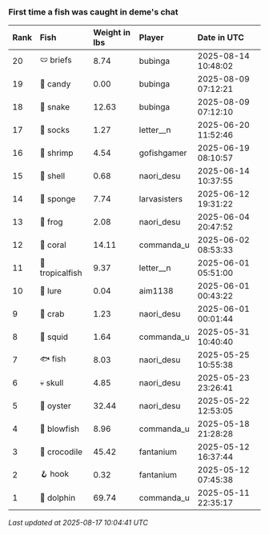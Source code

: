 ### First time a fish was caught in deme's chat

| Rank | Fish            | Weight in lbs | Player       | Date in UTC         |
|:-----|:----------------|:--------------|:-------------|:--------------------|
| 20   | 🩲 briefs       | 8.74          | bubinga      | 2025-08-14 10:48:02 |
| 19   | 🍬 candy        | 0.00          | bubinga      | 2025-08-09 07:12:21 |
| 18   | 🐍 snake        | 12.63         | bubinga      | 2025-08-09 07:12:10 |
| 17   | 🧦 socks        | 1.27          | letter__n    | 2025-06-20 11:52:46 |
| 16   | 🦐 shrimp       | 4.54          | gofishgamer  | 2025-06-19 08:10:57 |
| 15   | 🐚 shell        | 0.68          | naori_desu   | 2025-06-14 10:37:55 |
| 14   | 🧽 sponge       | 7.74          | larvasisters | 2025-06-12 19:31:22 |
| 13   | 🐸 frog         | 2.08          | naori_desu   | 2025-06-04 20:47:52 |
| 12   | 🪸 coral        | 14.11         | commanda_u   | 2025-06-02 08:53:33 |
| 11   | 🐠 tropicalfish | 9.37          | letter__n    | 2025-06-01 05:51:00 |
| 10   | 🎏 lure         | 0.04          | aim1138      | 2025-06-01 00:43:22 |
| 9    | 🦀 crab         | 1.23          | naori_desu   | 2025-06-01 00:01:44 |
| 8    | 🦑 squid        | 1.64          | commanda_u   | 2025-05-31 10:40:40 |
| 7    | 🐟 fish         | 8.03          | naori_desu   | 2025-05-25 10:55:38 |
| 6    | 💀 skull        | 4.85          | naori_desu   | 2025-05-23 23:26:41 |
| 5    | 🦪 oyster       | 32.44         | naori_desu   | 2025-05-22 12:53:05 |
| 4    | 🐡 blowfish     | 8.96          | commanda_u   | 2025-05-18 21:28:28 |
| 3    | 🐊 crocodile    | 45.42         | fantanium    | 2025-05-12 16:37:44 |
| 2    | 🪝 hook         | 0.32          | fantanium    | 2025-05-12 07:45:38 |
| 1    | 🐬 dolphin      | 69.74         | commanda_u   | 2025-05-11 22:35:17 |

_Last updated at 2025-08-17 10:04:41 UTC_